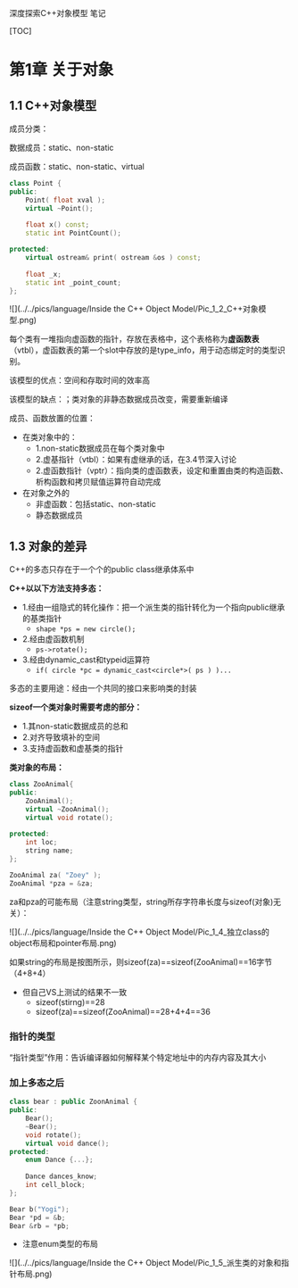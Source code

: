 深度探索C++对象模型 笔记

[TOC]

# 第1章 关于对象

## 1.1 C++对象模型

成员分类：

数据成员：static、non-static

成员函数：static、non-static、virtual

```c++
class Point {
public:
    Point( float xval );
    virtual ~Point();
    
    float x() const;
    static int PointCount();

protected:
	virtual ostream& print( ostream &os ) const;  
    
    float _x;
    static int _point_count;
};
```

![](../../pics/language/Inside the C++ Object Model/Pic_1_2_C++对象模型.png)

每个类有一堆指向虚函数的指针，存放在表格中，这个表格称为**虚函数表**（vtbl），虚函数表的第一个slot中存放的是type_info，用于动态绑定时的类型识别。

该模型的优点：空间和存取时间的效率高

该模型的缺点：；类对象的非静态数据成员改变，需要重新编译

成员、函数放置的位置：

- 在类对象中的：
  - 1.non-static数据成员在每个类对象中
  - 2.虚基指针（vtbl）：如果有虚继承的话，在3.4节深入讨论
  - 2.虚函数指针（vptr）：指向类的虚函数表，设定和重置由类的构造函数、析构函数和拷贝赋值运算符自动完成
- 在对象之外的
  - 非虚函数：包括static、non-static
  - 静态数据成员

## 1.3 对象的差异

C++的多态只存在于一个个的public class继承体系中

**C++以以下方法支持多态：**

- 1.经由一组隐式的转化操作：把一个派生类的指针转化为一个指向public继承的基类指针
  - `shape *ps = new circle();`
- 2.经由虚函数机制
  - `ps->rotate();`
- 3.经由dynamic_cast和typeid运算符
  - `if( circle *pc = dynamic_cast<circle*>( ps ) )...`

多态的主要用途：经由一个共同的接口来影响类的封装

**sizeof一个类对象时需要考虑的部分：**

- 1.其non-static数据成员的总和
- 2.对齐导致填补的空间
- 3.支持虚函数和虚基类的指针

**类对象的布局：**

```c++
class ZooAnimal{
public:
    ZooAnimal();
    virtual ~ZooAnimal();
    virtual void rotate();
    
protected:
    int loc;
    string name;
};

ZooAnimal za( "Zoey" );
ZooAnimal *pza = &za;
```

za和pza的可能布局（注意string类型，string所存字符串长度与sizeof(对象)无关）：

![](../../pics/language/Inside the C++ Object Model/Pic_1_4_独立class的object布局和pointer布局.png)

如果string的布局是按图所示，则sizeof(za)==sizeof(ZooAnimal)==16字节（4+8+4）

- 但自己VS上测试的结果不一致
  - sizeof(stirng)==28
  - sizeof(za)==sizeof(ZooAnimal)==28+4+4==36

### 指针的类型

“指针类型”作用：告诉编译器如何解释某个特定地址中的内存内容及其大小

### 加上多态之后

```c++
class bear : public ZoonAnimal {
public:
    Bear();
    ~Bear();
    void rotate();
    virtual void dance();
protected:
    enum Dance {...};
    
    Dance dances_know;
    int cell_block;
};

Bear b("Yogi");
Bear *pd = &b;
Bear &rb = *pb;
```

- 注意enum类型的布局

![](../../pics/language/Inside the C++ Object Model/Pic_1_5_派生类的对象和指针布局.png)

